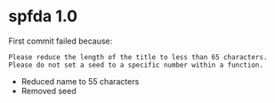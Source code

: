 # spfda 1.0

First commit failed because:

```
Please reduce the length of the title to less than 65 characters.
Please do not set a seed to a specific number within a function.
```

* Reduced name to 55 characters
* Removed seed
